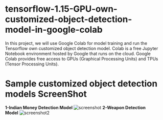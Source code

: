 # tensorflow-1.15-GPU-own-customized-object-detection-model-in-google-colab
In this project, we will use Google Colab for model training and run the Tensorflow own customized object detection model. Colab is a free Jupyter Notebook environment hosted by Google that runs on the cloud. Google Colab provides free access to GPUs (Graphical Processing Units) and TPUs (Tensor Processing Units).

# Sample customized object detection models ScreenShot

**1-Indian Money Detection Model**
![screenshot](https://user-images.githubusercontent.com/93813460/147385986-680faf7b-580b-4773-a653-49a1f99ffebd.png)
**2-Weapon Detection Model**
![screenshot2](https://user-images.githubusercontent.com/93813460/147386232-952e537c-9fba-4bdc-a0f7-4b8e148acae7.png)
